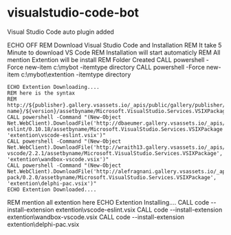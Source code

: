 # visualstudio-code-bot
Visual Studio Code auto plugin added



ECHO OFF
REM Download Visual Studio Code and Installation
REM It take 5 Minute to download VS Code
REM Installation will start automaticly 
REM All mention Extention will be install
REM Folder Created
CALL powershell -Force new-item c:\mybot -itemtype directory
CALL powershell -Force new-item c:\mybot\extention -itemtype directory

	ECHO Extention Downloading....
	REM here is the syntax
	REM http://${publisher}.gallery.vsassets.io/_apis/public/gallery/publisher/${publisher}/extension/${extension name}/${version}/assetbyname/Microsoft.VisualStudio.Services.VSIXPackage
    CALL powershell -Command "(New-Object Net.WebClient).DownloadFile('http://dbaeumer.gallery.vsassets.io/_apis/public/gallery/publisher/dbaeumer/extension/vscode-eslint/0.10.18/assetbyname/Microsoft.VisualStudio.Services.VSIXPackage', 'extention\vscode-eslint.vsix')"
	CALL powershell -Command "(New-Object Net.WebClient).DownloadFile('http://wraith13.gallery.vsassets.io/_apis/public/gallery/publisher/wraith13/extension/wandbox-vscode/2.2.1/assetbyname/Microsoft.VisualStudio.Services.VSIXPackage', 'extention\wandbox-vscode.vsix')"
	CALL powershell -Command "(New-Object Net.WebClient).DownloadFile('http://alefragnani.gallery.vsassets.io/_apis/public/gallery/publisher/alefragnani/extension/delphi-pack/0.2.0/assetbyname/Microsoft.VisualStudio.Services.VSIXPackage', 'extention\delphi-pac.vsix')"
	ECHO Extention Downloaded....
  
REM mention all extention here
ECHO Extention Installing....
CALL code --install-extension extention\vscode-eslint.vsix
CALL code --install-extension extention\wandbox-vscode.vsix
CALL code --install-extension extention\delphi-pac.vsix
